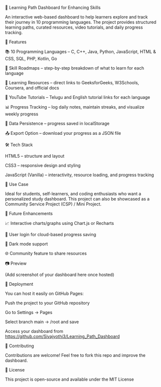 🌟 Learning Path Dashboard for Enhancing Skills

An interactive web-based dashboard to help learners explore and track their journey in 10 programming languages. The project provides structured learning paths, curated resources, video tutorials, and daily progress tracking.

🚀 Features

📚 10 Programming Languages – C, C++, Java, Python, JavaScript, HTML & CSS, SQL, PHP, Kotlin, Go

📝 Skill Roadmaps – step-by-step breakdown of what to learn for each language

🔗 Learning Resources – direct links to GeeksforGeeks, W3Schools, Coursera, and official docs

🎥 YouTube Tutorials – Telugu and English tutorial links for each language

📊 Progress Tracking – log daily notes, maintain streaks, and visualize weekly progress

💾 Data Persistence – progress saved in localStorage

📤 Export Option – download your progress as a JSON file

🛠️ Tech Stack

HTML5 – structure and layout

CSS3 – responsive design and styling

JavaScript (Vanilla) – interactivity, resource loading, and progress tracking

🎯 Use Case

Ideal for students, self-learners, and coding enthusiasts who want a personalized study dashboard. This project can also be showcased as a Community Service Project (CSP) / Mini Project.

📌 Future Enhancements

📈 Interactive charts/graphs using Chart.js or Recharts

🔑 User login for cloud-based progress saving

🌙 Dark mode support

🌐 Community feature to share resources

📷 Preview

(Add screenshot of your dashboard here once hosted)

🚀 Deployment

You can host it easily on GitHub Pages:

Push the project to your GitHub repository

Go to Settings → Pages

Select branch main → /root and save

Access your dashboard from https://github.com/Sivajyothi3/Learning_Path_Dashboard

🤝 Contributing

Contributions are welcome! Feel free to fork this repo and improve the dashboard.

📜 License

This project is open-source and available under the MIT License
